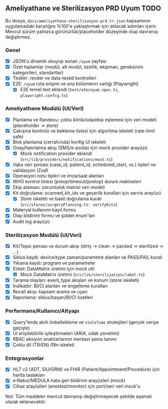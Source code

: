 ## Ameliyathane ve Sterilizasyon PRD Uyum TODO

Bu dosya, `docs/ameliyathane-sterilizasyon-prd.tr.json` kapsamının uygulamadaki karşılığını %100'e yaklaştırmak için atılacak adımları içerir. Mevcut sürüm yalnızca görünürlük/placeholder düzeyinde olup davranışı değiştirmez.

### Genel
- [x] JSON'u dinamik okuyup sunan `/uyum` sayfası
- [x] Özet toplamlar (modül, alt modül, özellik, ekipman, gereksinim kategorileri, standartlar)
- [x] Testler: render ve data-testid kontrolleri
- [x] E2E: `/uyum` rota erişimi ve ana bölümlerin varlığı (Playwright)
  - [x] E2E temel test eklendi (`test/e2e/uyum.spec.ts`, `playwright.config.ts`)

### Ameliyathane Modülü (UI/Veri)
- [x] Planlama ve Randevu: çoklu klinik/oda/ekip eşlemesi için veri modeli (placeholder -> store)
- [x] Çakışma kontrolü ve bekleme listesi için algoritma iskeleti (rate-limit safe)
- [x] Blok planlama (cerrah/oda) konfig UI iskeleti
- [x] Onay/hatırlatma akışı (SMS/e-posta) için mock provider arayüzü
  - [x] Mock notification provider eklendi (`src/lib/providers/notifications/mock.ts`)
- [x] Vaka veri şeması (case_id, patient_id, scheduled_start, vs.) tipleri ve validasyon (Zod)
- [x] Operasyon notu tipleri ve imza/saat alanları
- [x] WHO kontrol listesi (preop/timeout/postop) durum makineleri
- [x] Ekip ataması: sorumluluk matrisi veri modeli
- [x] Kit doğrulama: scanned_kit_ids ve geçerlik kuralları için servis arayüzü
  - [x] Store iskeleti ve basit doğrulama kuralı (`src/stores/surgeryPlanning.ts: verifyKits`)
- [x] Materyal kullanımı kayıt formu
- [x] Olay bildirimi formu ve şiddet enum'ları
- [x] Audit log arayüzü

### Sterilizasyon Modülü (UI/Veri)
- [x] Kit/Tepsi şeması ve durum akışı (dirty -> clean -> packed -> sterilized -> ...)
- [x] Siklus kaydı: device/type zaman/parametre alanları ve PASS/FAIL kuralı
- [x] Yıkama kaydı: program ve parametreler
- [x] Etiket: DataMatrix üretimi için mock util
  - [x] Mock DataMatrix üretimi (`src/lib/sterilization/label.ts`)
- [x] Tarama olayları: event_type akışları ve konum (store iskeleti)
- [x] İndikatör: BI/CI alanları ve engelleme kuralları
- [x] Recall akışı: kapsam arama ve uyarı
- [x] Raporlama: siklus/başarı/BI/CI özetleri

### Performans/Kullanıcı/Altyapı
- [x] Query'lerde akıllı önbellekleme ve `staleTime` stratejileri (gerçek veriye geçişte)
- [x] UI erişilebilirlik iyileştirmeleri (ARIA, odak yönetimi)
- [x] RBAC aksiyon anahtarlarının merkezi şema tanımı
- [x] Çoklu dil (TR/EN) i18n iskeleti

### Entegrasyonlar
- [x] HL7 v2 (ADT, SIU/ORM) ve FHIR (Patient/Appointment/Procedure) için harita taslakları
- [x] e‑Nabız/MEDULA hata geri bildirimi arayüzleri (mock)
- [x] Cihaz arayüzleri (anestezi/monitor) için port/seri veri mock'u

Not: Tüm maddeler mevcut davranışı değiştirmeyecek şekilde aşamalı olarak eklenecektir.


